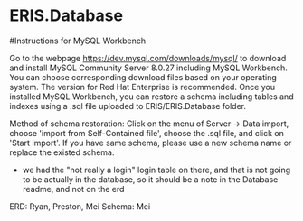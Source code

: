 # ERIS.Database

#Instructions for MySQL Workbench

Go to the webpage https://dev.mysql.com/downloads/mysql/ to download and install MySQL Community Server 8.0.27 including MySQL Workbench. You can choose corresponding download files based on your operating system. The version for Red Hat Enterprise is recommended.
Once you installed MySQL Workbench, you can restore a schema including tables and indexes using a .sql file uploaded to ERIS/ERIS.Database folder. 

Method of schema restoration:
Click on the menu of Server -> Data import, choose 'import from Self-Contained file', choose the .sql file, and click on 'Start Import'. If you have same schema, please use a new schema name or replace the existed schema.

* we had the "not really a login" login table on there, and that is not going to be actually in the database, so it should be a note in the Database readme, and not on the erd

ERD: Ryan, Preston, Mei
Schema: Mei

